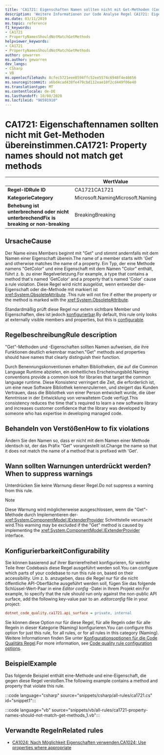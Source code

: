 ```yaml
---
title: 'CA1721: Eigenschaften Namen sollten nicht mit Get-Methoden (Code Analyse) identisch sein.'
description: 'Weitere Informationen zur Code Analyse Regel CA1721: Eigenschaften Namen sollten nicht mit Get-Methoden identisch sein.'
ms.date: 03/11/2019
ms.topic: reference
f1_keywords:
- CA1721
- PropertyNamesShouldNotMatchGetMethods
helpviewer_keywords:
- CA1721
- PropertyNamesShouldNotMatchGetMethods
author: gewarren
ms.author: gewarren
dev_langs:
- CSharp
- VB
ms.openlocfilehash: 8cfec5721eee8594ffc52ee5574c6948f4e46656
ms.sourcegitcommit: a6bd4cad438fe479cbd112eae10f2cd449f06e40
ms.translationtype: MT
ms.contentlocale: de-DE
ms.lasthandoff: 10/08/2020
ms.locfileid: "96591910"
---
```

# <a name="ca1721-property-names-should-not-match-get-methods"></a><span data-ttu-id="edfd8-103">CA1721: Eigenschaftennamen sollten nicht mit Get-Methoden übereinstimmen.</span><span class="sxs-lookup"><span data-stu-id="edfd8-103">CA1721: Property names should not match get methods</span></span>

| | <span data-ttu-id="edfd8-104">Wert</span><span class="sxs-lookup"><span data-stu-id="edfd8-104">Value</span></span> |
|-|-|
| <span data-ttu-id="edfd8-105">**Regel-ID**</span><span class="sxs-lookup"><span data-stu-id="edfd8-105">**Rule ID**</span></span> |<span data-ttu-id="edfd8-106">CA1721</span><span class="sxs-lookup"><span data-stu-id="edfd8-106">CA1721</span></span>|
| <span data-ttu-id="edfd8-107">**Kategorie**</span><span class="sxs-lookup"><span data-stu-id="edfd8-107">**Category**</span></span> |<span data-ttu-id="edfd8-108">Microsoft.Naming</span><span class="sxs-lookup"><span data-stu-id="edfd8-108">Microsoft.Naming</span></span>|
| <span data-ttu-id="edfd8-109">**Behebung ist unterbrechend oder nicht unterbrechend**</span><span class="sxs-lookup"><span data-stu-id="edfd8-109">**Fix is breaking or non-breaking**</span></span> |<span data-ttu-id="edfd8-110">Breaking</span><span class="sxs-lookup"><span data-stu-id="edfd8-110">Breaking</span></span>|

## <a name="cause"></a><span data-ttu-id="edfd8-111">Ursache</span><span class="sxs-lookup"><span data-stu-id="edfd8-111">Cause</span></span>

<span data-ttu-id="edfd8-112">Der Name eines Members beginnt mit "Get" und stimmt andernfalls mit dem Namen einer Eigenschaft überein.</span><span class="sxs-lookup"><span data-stu-id="edfd8-112">The name of a member starts with 'Get' and otherwise matches the name of a property.</span></span> <span data-ttu-id="edfd8-113">Ein Typ, der eine Methode namens "GetColor" und eine Eigenschaft mit dem Namen "Color" enthält, führt z. b. zu einer Regelverletzung.</span><span class="sxs-lookup"><span data-stu-id="edfd8-113">For example, a type that contains a method that's named 'GetColor' and a property that's named 'Color' cause a rule violation.</span></span>
<span data-ttu-id="edfd8-114">Diese Regel wird nicht ausgelöst, wenn entweder die-Eigenschaft oder die-Methode mit markiert ist <xref:System.ObsoleteAttribute> .</span><span class="sxs-lookup"><span data-stu-id="edfd8-114">This rule will not fire if either the property or the method is marked with the <xref:System.ObsoleteAttribute>.</span></span>

<span data-ttu-id="edfd8-115">Standardmäßig prüft diese Regel nur extern sichtbare Member und Eigenschaften, dies ist jedoch [konfigurierbar](#configurability).</span><span class="sxs-lookup"><span data-stu-id="edfd8-115">By default, this rule only looks at externally visible members and properties, but this is [configurable](#configurability).</span></span>

## <a name="rule-description"></a><span data-ttu-id="edfd8-116">Regelbeschreibung</span><span class="sxs-lookup"><span data-stu-id="edfd8-116">Rule description</span></span>

<span data-ttu-id="edfd8-117">"Get"-Methoden und -Eigenschaften sollten Namen aufweisen, die ihre Funktionen deutlich erkennbar machen.</span><span class="sxs-lookup"><span data-stu-id="edfd8-117">"Get" methods and properties should have names that clearly distinguish their function.</span></span>

<span data-ttu-id="edfd8-118">Durch Benennungskonventionen erhalten Bibliotheken, die auf die Common Language Runtime abzielen, ein einheitliches Erscheinungsbild.</span><span class="sxs-lookup"><span data-stu-id="edfd8-118">Naming conventions provide a common look for libraries that target the common language runtime.</span></span> <span data-ttu-id="edfd8-119">Diese Konsistenz verringert die Zeit, die erforderlich ist, um eine neue Software Bibliothek kennenzulernen, und steigert das Kunden Vertrauen, dass die Bibliothek von einer Person entwickelt wurde, die über Kenntnisse in der Entwicklung von verwaltetem Code verfügt.</span><span class="sxs-lookup"><span data-stu-id="edfd8-119">This consistency reduces the time that's required to learn a new software library and increases customer confidence that the library was developed by someone who has expertise in developing managed code.</span></span>

## <a name="how-to-fix-violations"></a><span data-ttu-id="edfd8-120">Behandeln von Verstößen</span><span class="sxs-lookup"><span data-stu-id="edfd8-120">How to fix violations</span></span>

<span data-ttu-id="edfd8-121">Ändern Sie den Namen so, dass er nicht mit dem Namen einer Methode identisch ist, der das Präfix "Get" vorangestellt ist.</span><span class="sxs-lookup"><span data-stu-id="edfd8-121">Change the name so that it does not match the name of a method that is prefixed with 'Get'.</span></span>

## <a name="when-to-suppress-warnings"></a><span data-ttu-id="edfd8-122">Wann sollten Warnungen unterdrückt werden?</span><span class="sxs-lookup"><span data-stu-id="edfd8-122">When to suppress warnings</span></span>

<span data-ttu-id="edfd8-123">Unterdrücken Sie keine Warnung dieser Regel.</span><span class="sxs-lookup"><span data-stu-id="edfd8-123">Do not suppress a warning from this rule.</span></span>

> [!NOTE]
> <span data-ttu-id="edfd8-124">Diese Warnung wird möglicherweise ausgeschlossen, wenn die "Get"-Methode durch Implementieren der- <xref:System.ComponentModel.IExtenderProvider> Schnittstelle verursacht wird.</span><span class="sxs-lookup"><span data-stu-id="edfd8-124">This warning may be excluded if the "Get" method is caused by implementing the <xref:System.ComponentModel.IExtenderProvider> interface.</span></span>

## <a name="configurability"></a><span data-ttu-id="edfd8-125">Konfigurierbarkeit</span><span class="sxs-lookup"><span data-stu-id="edfd8-125">Configurability</span></span>

<span data-ttu-id="edfd8-126">Sie können basierend auf ihrer Barrierefreiheit konfigurieren, für welche Teile Ihrer Codebasis diese Regel ausgeführt werden soll.</span><span class="sxs-lookup"><span data-stu-id="edfd8-126">You can configure which parts of your codebase to run this rule on, based on their accessibility.</span></span> <span data-ttu-id="edfd8-127">Um z. b. anzugeben, dass die Regel nur für die nicht öffentliche API-Oberfläche ausgeführt werden soll, fügen Sie das folgende Schlüssel-Wert-Paar in eine *Editor config* -Datei in Ihrem Projekt ein:</span><span class="sxs-lookup"><span data-stu-id="edfd8-127">For example, to specify that the rule should run only against the non-public API surface, add the following key-value pair to an *.editorconfig* file in your project:</span></span>

```ini
dotnet_code_quality.ca1721.api_surface = private, internal
```

<span data-ttu-id="edfd8-128">Sie können diese Option nur für diese Regel, für alle Regeln oder für alle Regeln in dieser Kategorie (Naming) konfigurieren.</span><span class="sxs-lookup"><span data-stu-id="edfd8-128">You can configure this option for just this rule, for all rules, or for all rules in this category (Naming).</span></span> <span data-ttu-id="edfd8-129">Weitere Informationen finden Sie unter [Konfigurationsoptionen für die Code Qualitäts Regel](../code-quality-rule-options.md).</span><span class="sxs-lookup"><span data-stu-id="edfd8-129">For more information, see [Code quality rule configuration options](../code-quality-rule-options.md).</span></span>

## <a name="example"></a><span data-ttu-id="edfd8-130">Beispiel</span><span class="sxs-lookup"><span data-stu-id="edfd8-130">Example</span></span>

<span data-ttu-id="edfd8-131">Das folgende Beispiel enthält eine-Methode und eine-Eigenschaft, die gegen diese Regel verstoßen.</span><span class="sxs-lookup"><span data-stu-id="edfd8-131">The following example contains a method and property that violate this rule.</span></span>

:::code language="csharp" source="snippets/csharp/all-rules/ca1721.cs" id="snippet1":::

:::code language="vb" source="snippets/vb/all-rules/ca1721-property-names-should-not-match-get-methods_1.vb":::

## <a name="related-rules"></a><span data-ttu-id="edfd8-132">Verwandte Regeln</span><span class="sxs-lookup"><span data-stu-id="edfd8-132">Related rules</span></span>

- [<span data-ttu-id="edfd8-133">CA1024: Nach Möglichkeit Eigenschaften verwenden.</span><span class="sxs-lookup"><span data-stu-id="edfd8-133">CA1024: Use properties where appropriate</span></span>](ca1024.md)

